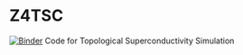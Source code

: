 # Z4TSC 

[![Binder](https://mybinder.org/badge_logo.svg)](https://mybinder.org/v2/gh/hanzhihua72/top/master)
Code for Topological Superconductivity Simulation
